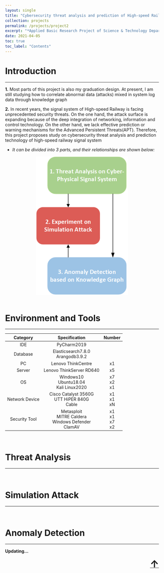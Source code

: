 ```yaml
---
layout: single
title: "Cybersecurity threat analysis and prediction of High-speed Railway Signal System based on knowledge graph"
collection: projects
permalink: /projects/project2
excerpt: "*Applied Basic Research Project of Science & Technology Department of Sichuan Province [grant 21YYJC3147]*"
date: 2021-04-05
toc: true
toc_label: "Contents"
---
```


<a name="top"></a>

# Introduction
<hr>

**1.** Most parts of this project is also my graduation design. At present, I am still studying how to correlate abnormal data (attacks) mixed in system log data through knowledge graph

**2.** In recent years, the signal system of High-speed Railway is facing unprecedented security threats. On the one hand, the attack surface is expanding because of the deep integration of networking, information and control technology. On the other hand, we lack effective prediction or warning mechanisms for the Advanced Persistent Threats(APT). Therefore, this project proposes study on cybersecurity threat analysis and prediction technology of high-speed railway signal system
 - *It can be divided into 3 parts, and their relationships are shown below:*

<div align="center"> <img alt="p2-0" src="https://github.com/jayzheng98/jayzheng98.github.io/blob/master/images/proj2-0.png?raw=true" width="300px"> </div>

<br>

# Environment and Tools
<hr>

|Category|Specification|Number|
|:---:|:---:|:---:|
|IDE|PyCharm2019||
|Database|Elasticsearch7.8.0<br>Arangodb3.9.2||
|PC|Lenovo ThinkCentre|x1|
|Server|Lenovo ThinkServer RD640|x5|
|OS|Windows10<br>Ubuntu18.04<br>Kali Linux2020|x7<br>x2<br>x1|
|Network Device|Cisco Catalyst 3560G<br>UTT HiPER 840G<br>Cable|x1<br>x1<br>xN|
|Security Tool|Metasploit<br>MITRE Caldera<br>Windows Defender<br>ClamAV|x1<br>x1<br>x7<br>x2|

<br>

# Threat Analysis 
<hr>


<br>

# Simulation Attack 
<hr>


<br>

# Anomaly Detection
<hr>


**Updating...** <br>

<div align="right"><a class="top-link hide" href="#top"><font size="6"><b>↑</b></font></a></div><br>
